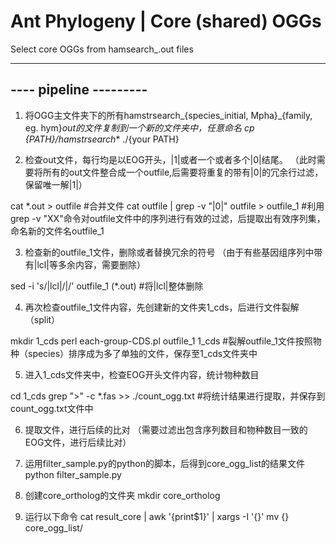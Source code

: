 # Ant Phylogeny | Core (shared) OGGs

Select core OGGs from hamsearch_<species>.out files


-------------------------------------------------------------------------------------------------------------------
----                                     pipeline                                                         ---------
-------------------------------------------------------------------------------------------------------------------



1. 将OGG主文件夹下的所有hamstrsearch_{species_initial, Mpha}_{family, eg. hym}_out的文件复制到一个新的文件夹中，任意命名
cp {PATH}/hamstrsearch_* ./{your PATH}

2. 检查out文件，每行均是以EOG开头，|1|或者一个或者多个|0|结尾。
（此时需要将所有的out文件整合成一个outfile,后需要将重复的带有|0|的冗余行过滤，保留唯一解|1|）

cat *.out > outfile #合并文件
cat outfile | grep -v "|0|" outfile > outfile_1 #利用grep -v "XX"命令对outfile文件中的序列进行有效的过滤，后提取出有效序列集，命名新的文件名outfile_1

3. 检查新的outfile_1文件，删除或者替换冗余的符号
（由于有些基因组序列中带有|lcl|等多余内容，需要删除）

sed -i 's/|lcl|/|/' outfile_1  (*.out) #将|lcl|整体删除


4. 再次检查outfile_1文件内容，先创建新的文件夹1_cds，后进行文件裂解（split）

mkdir 1_cds
perl each-group-CDS.pl outfile_1 1_cds #裂解outfile_1文件按照物种（species）排序成为多了单独的文件，保存至1_cds文件夹中

5. 进入1_cds文件夹中，检查EOG开头文件内容，统计物种数目

cd 1_cds
grep ">" -c *.fas >> ./count_ogg.txt #将统计结果进行提取，并保存到count_ogg.txt文件中

6. 提取文件，进行后续的比对
（需要过滤出包含序列数目和物种数目一致的EOG文件，进行后续比对）

7. 运用filter_sample.py的python的脚本，后得到core_ogg_list的结果文件
python filter_sample.py

8. 创建core_ortholog的文件夹
mkdir core_ortholog

9. 运行以下命令
cat result_core | awk '{print$1}' | xargs -I '{}' mv {} core_ogg_list/
